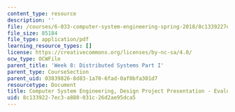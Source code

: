 ```yaml
---
content_type: resource
description: ''
file: /courses/6-033-computer-system-engineering-spring-2018/8c1339227ec3a880031c26d2ae95dca5_MIT6_033S18dp_eval.pdf
file_size: 85184
file_type: application/pdf
learning_resource_types: []
license: https://creativecommons.org/licenses/by-nc-sa/4.0/
ocw_type: OCWFile
parent_title: 'Week 8: Distributed Systems Part I'
parent_type: CourseSection
parent_uid: 03839826-8d83-1a70-6fad-0af0bfa301d7
resourcetype: Document
title: Computer System Engineering, Design Project Presentation - Evaluation tips
uid: 8c133922-7ec3-a880-031c-26d2ae95dca5
---
```

